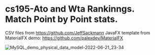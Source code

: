 # cs195-Ato and Wta Rankinngs. Match Point by Point stats. 
CSV files from https://github.com/JeffSackmann
JavaFX template from MaterialFX demo: https://github.com/palexdev/MaterialFX

![MySQL_demo_physical_data_model-2022-06-21_23-34](https://user-images.githubusercontent.com/54422342/174959661-39ff945a-4135-4b3a-bcd9-93bb021406eb.png)

